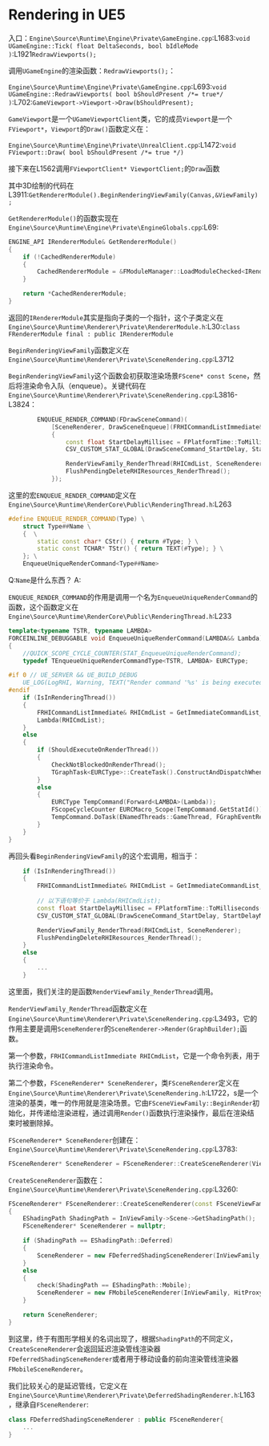 # Rendering in UE5

入口：`Engine\Source\Runtime\Engine\Private\GameEngine.cpp`:L1683:`void UGameEngine::Tick( float DeltaSeconds, bool bIdleMode )`:L1921`RedrawViewports();`

调用`UGameEngine`的渲染函数：`RedrawViewports();`：

`Engine\Source\Runtime\Engine\Private\GameEngine.cpp`:L693:`void UGameEngine::RedrawViewports( bool bShouldPresent /*= true*/ )`:L702:`GameViewport->Viewport->Draw(bShouldPresent);`

`GameViewport`是一个`UGameViewportClient`类，它的成员`Viewport`是一个`FViewport*`，`Viewport`的`Draw()`函数定义在：

`Engine\Source\Runtime\Engine\Private\UnrealClient.cpp`:L1472:`void FViewport::Draw( bool bShouldPresent /*= true */)`

接下来在L1562调用`FViewportClient* ViewportClient;`的`Draw`函数

其中3D绘制的代码在L3911:`GetRendererModule().BeginRenderingViewFamily(Canvas,&ViewFamily);`

`GetRendererModule()`的函数实现在`Engine\Source\Runtime\Engine\Private\EngineGlobals.cpp`:L69:

```C++
ENGINE_API IRendererModule& GetRendererModule()
{
	if (!CachedRendererModule)
	{
		CachedRendererModule = &FModuleManager::LoadModuleChecked<IRendererModule>(TEXT("Renderer"));
	}

	return *CachedRendererModule;
}
```

返回的`IRendererModule`其实是指向子类的一个指针，这个子类定义在`Engine\Source\Runtime\Renderer\Private\RendererModule.h`:L30:`class FRendererModule final : public IRendererModule`

`BeginRenderingViewFamily`函数定义在`Engine\Source\Runtime\Renderer\Private\SceneRendering.cpp`:L3712

`BeginRenderingViewFamily`这个函数会初获取渲染场景`FScene* const Scene`，然后将渲染命令入队（enqueue）。关键代码在`Engine\Source\Runtime\Renderer\Private\SceneRendering.cpp`:L3816-L3824：

```C++
		ENQUEUE_RENDER_COMMAND(FDrawSceneCommand)(
			[SceneRenderer, DrawSceneEnqueue](FRHICommandListImmediate& RHICmdList)
			{
				const float StartDelayMillisec = FPlatformTime::ToMilliseconds(FPlatformTime::Cycles() - DrawSceneEnqueue);
				CSV_CUSTOM_STAT_GLOBAL(DrawSceneCommand_StartDelay, StartDelayMillisec, ECsvCustomStatOp::Set);

				RenderViewFamily_RenderThread(RHICmdList, SceneRenderer);
				FlushPendingDeleteRHIResources_RenderThread();
			});

```

这里的宏`ENQUEUE_RENDER_COMMAND`定义在`Engine\Source\Runtime\RenderCore\Public\RenderingThread.h`:L263

```C++
#define ENQUEUE_RENDER_COMMAND(Type) \
	struct Type##Name \
	{  \
		static const char* CStr() { return #Type; } \
		static const TCHAR* TStr() { return TEXT(#Type); } \
	}; \
	EnqueueUniqueRenderCommand<Type##Name>

```

Q:`Name`是什么东西？
A:

`ENQUEUE_RENDER_COMMAND`的作用是调用一个名为`EnqueueUniqueRenderCommand`的函数，这个函数定义在`Engine\Source\Runtime\RenderCore\Public\RenderingThread.h`:L233

```C++
template<typename TSTR, typename LAMBDA>
FORCEINLINE_DEBUGGABLE void EnqueueUniqueRenderCommand(LAMBDA&& Lambda)
{
	//QUICK_SCOPE_CYCLE_COUNTER(STAT_EnqueueUniqueRenderCommand);
	typedef TEnqueueUniqueRenderCommandType<TSTR, LAMBDA> EURCType;

#if 0 // UE_SERVER && UE_BUILD_DEBUG
	UE_LOG(LogRHI, Warning, TEXT("Render command '%s' is being executed on a dedicated server."), TSTR::TStr())
#endif
	if (IsInRenderingThread())
	{
		FRHICommandListImmediate& RHICmdList = GetImmediateCommandList_ForRenderCommand();
		Lambda(RHICmdList);
	}
	else
	{
		if (ShouldExecuteOnRenderThread())
		{
			CheckNotBlockedOnRenderThread();
			TGraphTask<EURCType>::CreateTask().ConstructAndDispatchWhenReady(Forward<LAMBDA>(Lambda));
		}
		else
		{
			EURCType TempCommand(Forward<LAMBDA>(Lambda));
			FScopeCycleCounter EURCMacro_Scope(TempCommand.GetStatId());
			TempCommand.DoTask(ENamedThreads::GameThread, FGraphEventRef());
		}
	}
}
```

再回头看`BeginRenderingViewFamily`的这个宏调用，相当于：

```C++
	if (IsInRenderingThread())
	{
        FRHICommandListImmediate& RHICmdList = GetImmediateCommandList_ForRenderCommand();
        
        // 以下语句等价于 Lambda(RHICmdList);
        const float StartDelayMillisec = FPlatformTime::ToMilliseconds(FPlatformTime::Cycles() - DrawSceneEnqueue);
        CSV_CUSTOM_STAT_GLOBAL(DrawSceneCommand_StartDelay, StartDelayMillisec, ECsvCustomStatOp::Set);

        RenderViewFamily_RenderThread(RHICmdList, SceneRenderer);
        FlushPendingDeleteRHIResources_RenderThread();
	}
    else
    {
        ...
    }
```

这里面，我们关注的是函数`RenderViewFamily_RenderThread`调用。

`RenderViewFamily_RenderThread`函数定义在`Engine\Source\Runtime\Renderer\Private\SceneRendering.cpp`:L3493，它的作用主要是调用`SceneRenderer`的`SceneRenderer->Render(GraphBuilder);`函数。

第一个参数，`FRHICommandListImmediate RHICmdList`，它是一个命令列表，用于执行渲染命令。

第二个参数，`FSceneRenderer* SceneRenderer`，类`FSceneRenderer`定义在`Engine\Source\Runtime\Renderer\Private\SceneRendering.h`:L1722，s是一个渲染的基类，唯一的作用就是渲染场景。它由`FSceneViewFamily::BeginRender`初始化，并传递给渲染进程，通过调用`Render()`函数执行渲染操作，最后在渲染结束时被删除掉。

`FSceneRenderer* SceneRenderer`创建在：`Engine\Source\Runtime\Renderer\Private\SceneRendering.cpp`:L3783:

```C++
FSceneRenderer* SceneRenderer = FSceneRenderer::CreateSceneRenderer(ViewFamily, Canvas->GetHitProxyConsumer());
```

`CreateSceneRenderer`函数在：`Engine\Source\Runtime\Renderer\Private\SceneRendering.cpp`:L3260:

```C++
FSceneRenderer* FSceneRenderer::CreateSceneRenderer(const FSceneViewFamily* InViewFamily, FHitProxyConsumer* HitProxyConsumer)
{
	EShadingPath ShadingPath = InViewFamily->Scene->GetShadingPath();
	FSceneRenderer* SceneRenderer = nullptr;

	if (ShadingPath == EShadingPath::Deferred)
	{
		SceneRenderer = new FDeferredShadingSceneRenderer(InViewFamily, HitProxyConsumer);
	}
	else 
	{
		check(ShadingPath == EShadingPath::Mobile);
		SceneRenderer = new FMobileSceneRenderer(InViewFamily, HitProxyConsumer);
	}

	return SceneRenderer;
}
```

到这里，终于有图形学相关的名词出现了，根据`ShadingPath`的不同定义，`CreateSceneRenderer`会返回延迟渲染管线渲染器`FDeferredShadingSceneRenderer`或者用于移动设备的前向渲染管线渲染器`FMobileSceneRenderer`。

我们比较关心的是延迟管线，它定义在`Engine\Source\Runtime\Renderer\Private\DeferredShadingRenderer.h`:L163，继承自`FSceneRenderer`:

```C++
class FDeferredShadingSceneRenderer : public FSceneRenderer{
	...
}
```




